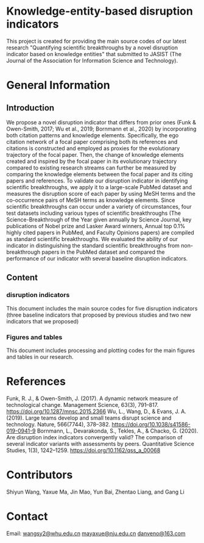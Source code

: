 # Knowledge-entity-based disruption indicators
This project is created for providing the main source codes of our latest research "Quantifying scientific breakthroughs by a novel disruption indicator based on knowledge entities" that submitted to JASIST (The Journal of the Association for Information Science and Technology).

# General Information
## Introduction
We propose a novel disruption indicator that differs from prior ones (Funk & Owen-Smith, 2017; Wu et al., 2019; Bornmann et al., 2020) by incorporating both citation patterns and knowledge elements. Specifically, the ego citation network of a focal paper comprising both its references and citations is constructed and employed as proxies for the evolutionary trajectory of the focal paper. Then, the change of knowledge elements created and inspired by the focal paper in its evolutionary trajectory compared to existing research streams can further be measured by comparing the knowledge elements between the focal paper and its citing papers and references.
To validate our disruption indicator in identifying scientific breakthroughs, we apply it to a large-scale PubMed dataset and measures the disruption score of each paper by using MeSH terms and the co-occurrence pairs of MeSH terms as knowledge elements. Since scientific breakthroughs can occur under a variety of circumstances, four test datasets including various types of scientific breakthroughs (The Science-Breakthrough of the Year given annually by Science Journal, key publications of Nobel prize and Lasker Award winners, Annual top 0.1% highly cited papers in PubMed, and Faculty Opinions papers) are compiled as standard scientific breakthroughs. We evaluated the ability of our indicator in distinguishing the standard scientific breakthroughs from non-breakthrough papers in the PubMed dataset and compared the performance of our indicator with several baseline disruption indicators.

## Content
### disruption indicators
This document includes the main source codes for five disruption indicators (three baseline indicators that proposed by previous studies and two new indicators that we proposed)

### Figures and tables
This document includes processing and plotting codes for the main figures and tables in our research.

# References
Funk, R. J., & Owen-Smith, J. (2017). A dynamic network measure of technological change. Management Science, 63(3), 791–817. https://doi.org/10.1287/mnsc.2015.2366
Wu, L., Wang, D., & Evans, J. A. (2019). Large teams develop and small teams disrupt science and technology. Nature, 566(7744), 378–382. https://doi.org/10.1038/s41586-019-0941-9
Bornmann, L., Devarakonda, S., Tekles, A., & Chacko, G. (2020). Are disruption index indicators convergently valid? The comparison of several indicator variants with assessments by peers. Quantitative Science Studies, 1(3), 1242–1259. https://doi.org/10.1162/qss_a_00068

# Contributors
Shiyun Wang, Yaxue Ma, Jin Mao, Yun Bai, Zhentao Liang, and Gang Li

# Contact
Email: 
wangsy2@whu.edu.cn
mayaxue@nju.edu.cn
danveno@163.com
